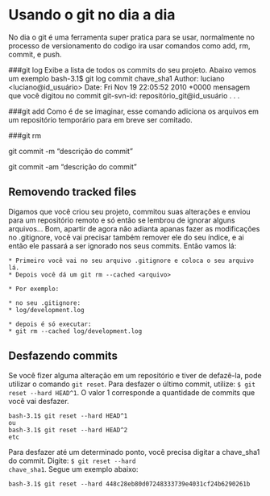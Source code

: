 # Usando o git no dia a dia

No dia o git é uma ferramenta super pratica para se usar, normalmente no processo de versionamento do codigo ira usar comandos como add, rm, commit, e push.

###git log
Exibe a lista de todos os commits do seu projeto. Abaixo vemos um exemplo
  bash-3.1$ git log
  commit chave_sha1
  Author: luciano <luciano@id_usuário>
  Date:   Fri Nov 19 22:05:52 2010 +0000
    mensagem que você digitou no commit
    git-svn-id: repositório_git@id_usuário
  .
  .
  .


###git add
Como é de se imaginar, esse comando adiciona os arquivos em um repositório temporário para em breve ser comitado.

###git rm

git commit -m “descrição do commit”

git commit -am “descrição do commit”

## Removendo tracked files

Digamos que você criou seu projeto, commitou suas alterações e enviou para um repositório remoto e só então se lembrou de 
ignorar alguns arquivos... Bom, apartir de agora não adianta apanas fazer as modificações no .gitignore, você vai precisar também 
remover ele do seu índice, e ai então ele passará a ser ignorado nos seus commits. Então vamos lá:

    * Primeiro você vai no seu arquivo .gitignore e coloca o seu arquivo lá.
    * Depois você dá um git rm --cached <arquivo>

    * Por exemplo:

    * no seu .gitignore:
    * log/development.log

    * depois é só executar:
    * git rm --cached log/development.log

## Desfazendo commits

Se você fizer alguma alteração em um repositório e tiver de defazê-la, pode utilizar o comando <code>git reset</code>.
Para desfazer o último commit, utilize:
<code>$ git reset --hard HEAD^1</code>. O valor 1 corresponde a quantidade de commits que você vai desfazer.

    bash-3.1$ git reset --hard HEAD^1
    ou
    bash-3.1$ git reset --hard HEAD^2
    etc

Para desfazer até um determinado ponto, você precisa digitar a chave_sha1 do commit.
Digite: <code>$ git reset --hard chave_sha1</code>.
Segue um exemplo abaixo:

    bash-3.1$ git reset --hard 448c28eb80d07248333739e4031cf24b6290261b
